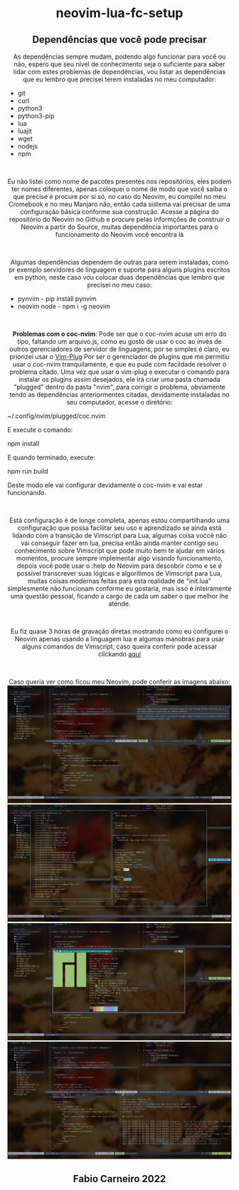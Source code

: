 <h1 align="center">neovim-lua-fc-setup</h1>
<h2 align="center">Dependências que você pode precisar</h2>
<p align="center">
  As dependências sempre mudam, podendo algo funcionar para você ou não, espero que seu nível de conhecimento seja o suficiente para saber lidar com estes problemas de dependências, vou listar as dependências que eu lembro que precisei terem instaladas no meu computador:
<ul>
  <li>git</li>
  <li>curl</li>
  <li>python3</li>
  <li>python3-pip</li>
  <li>lua</li>
  <li>luajit</li>
  <li>wget</li>
  <li>nodejs</li>
  <li>npm</li>
</ul>
</p><br>
<p align="center">
  Eu não listei como nome de pacotes presentes nos repositórios, eles podem ter nomes diferentes, apenas coloquei o nome de modo que você saíba o que precise e procure por si só, no caso do Neovim, eu compilei no meu Cromebook e no meu Manjaro não, então cada sistema vai precisar de uma configuração básica conforme sua construção. Acesse a página do repositório do Neovim no Github e procure pelas informções de construir o Neovim a partir do Source, muitas dependência importantes para o funcionamento do Neovim você encontra lá
</p><br>
<p align="center">
  Algumas dependências dependem de outras para serem instaladas, como pr exemplo servidores de linguagem e suporte para alguns plugins escritos em python, neste caso vou colocar duas dependências que lembro que precisei no meu caso:
<ul>
  <li>pynvim - pip install pynvim</li>
  <li>neovim node - npm i -g neovim</li>
</ul>
</p><br>

<p align="center">
  <strong>Problemas com o coc-nvim</strong>: Pode ser que o coc-nvim acuse um erro do tipo, faltando um arquivo.js, como eu gosto de usar o coc ao invés de outros gerenciadores de servidor de linguagens, por se simples é claro, eu priorizei usar o <a href="https://github.com/junegunn/vim-plug">Vim-Plug</a> Por ser o gerenciador de plugins que me permitiu usar o coc-nvim tranquilamente, e que eu pude com facildade resolver o problema citado. Uma vez que usar o vim-plug e executar o comando para instalar os plugins assim desejados, ele irá criar uma pasta chamada "plugged" dentro da pasta "nvim", para corrigir o problema, obviamente tendo as dependências anteriormentes citadas, devidamente instaladas no seu computador, acesse o diretório:

~/.config/nvim/plugged/coc.nvim
  
  E execute o comando:
  
  npm install
  
  E quando terminado, execute:
  
  npm run build
  
  Deste modo ele vai configurar devidamente o coc-nvim e vai estar funcionando.
</p><br>

<p align="center">
  Está configuração é de longe completa, apenas estou compartilhando uma configuração que possa facilitar seu uso e aprendizado se ainda está lidando com a transição de Vimscript para Lua, algumas coisa voccê não vai conseguir fazer em lua, precisa então ainda manter contigo seu conhecimento sobre Vimscript que pode muito bem te ajudar em vários momentos, procure sempre implementar algo visando funcionamento, depois você pode usar o :help do Neovim para descobrir como e se é possível transcrever suas lógicas e algorítimos de Vimscript para Lua, muitas coisas modernas feitas para esta realidade de "init.lua" simplesmente não funcionam conforme eu gostaria, mas isso é inteiramente uma questão pessoal, ficando a cargo de cada um saber o que melhor lhe atende.
</p><br>
<p align="center">
  Eu fiz quase 3 horas de gravação diretas mostrando como eu configurei o Neovim apenas usando a linguagem lua e algumas manobras para usar alguns comandos de Vimscript, caso queira conferir pode acessar clickando <a href="https://youtu.be/opxRKZn54kk">aqui</a>
</p><br>
<p align="center">
  Caso queria ver como ficou meu Neovim, pode conferir as imagens abaixo:
  <img src="https://github.com/bynmboy/neovim-lua-fc-setup/blob/master/imgs/img1.png" alt="Neovim fabio carneiro1">
  <img src="https://github.com/bynmboy/neovim-lua-fc-setup/blob/master/imgs/img2.png" alt="Neovim fabio carneiro2">
  <img src="https://github.com/bynmboy/neovim-lua-fc-setup/blob/master/imgs/img3.png" alt="Neovim fabio carneiro3">
  <img src="https://github.com/bynmboy/neovim-lua-fc-setup/blob/master/imgs/img4.png" alt="Neovim fabio carneiro4">
</p>
  
<h2 align="center">Fabio Carneiro 2022</h2>
